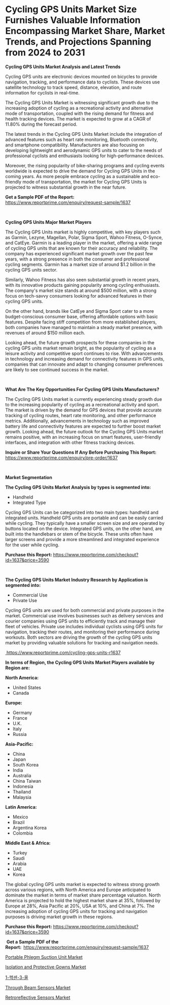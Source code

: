 <p><h1>Cycling GPS Units Market Size Furnishes Valuable Information Encompassing Market Share, Market Trends, and Projections Spanning from 2024 to 2031</h1></p><p><strong>Cycling GPS Units Market Analysis and Latest Trends</strong></p>
<p><p>Cycling GPS units are electronic devices mounted on bicycles to provide navigation, tracking, and performance data to cyclists. These devices use satellite technology to track speed, distance, elevation, and route information for cyclists in real-time.</p><p>The Cycling GPS Units Market is witnessing significant growth due to the increasing adoption of cycling as a recreational activity and alternative mode of transportation, coupled with the rising demand for fitness and health tracking devices. The market is expected to grow at a CAGR of 11.80% during the forecast period.</p><p>The latest trends in the Cycling GPS Units Market include the integration of advanced features such as heart rate monitoring, Bluetooth connectivity, and smartphone compatibility. Manufacturers are also focusing on developing lightweight and aerodynamic GPS units to cater to the needs of professional cyclists and enthusiasts looking for high-performance devices.</p><p>Moreover, the rising popularity of bike-sharing programs and cycling events worldwide is expected to drive the demand for Cycling GPS Units in the coming years. As more people embrace cycling as a sustainable and eco-friendly mode of transportation, the market for Cycling GPS Units is projected to witness substantial growth in the near future.</p></p>
<p><strong>Get a Sample PDF of the Report:&nbsp;</strong> <a href="https://www.reportprime.com/enquiry/request-sample/1637">https://www.reportprime.com/enquiry/request-sample/1637</a></p>
<p>&nbsp;</p>
<p><strong>Cycling GPS Units Major Market Players</strong></p>
<p><p>The Cycling GPS Units market is highly competitive, with key players such as Garmin, Lezyne, Magellan, Polar, Sigma Sport, Wahoo Fitness, O-Synce, and CatEye. Garmin is a leading player in the market, offering a wide range of cycling GPS units that are known for their accuracy and reliability. The company has experienced significant market growth over the past few years, with a strong presence in both the consumer and professional cycling segments. Garmin has a market size of around $1.2 billion in the cycling GPS units sector. </p><p>Similarly, Wahoo Fitness has also seen substantial growth in recent years, with its innovative products gaining popularity among cycling enthusiasts. The company's market size stands at around $500 million, with a strong focus on tech-savvy consumers looking for advanced features in their cycling GPS units. </p><p>On the other hand, brands like CatEye and Sigma Sport cater to a more budget-conscious consumer base, offering affordable options with basic features. Despite facing stiff competition from more established players, both companies have managed to maintain a steady market presence, with revenues of around $150 million each.</p><p>Looking ahead, the future growth prospects for these companies in the cycling GPS units market remain bright, as the popularity of cycling as a leisure activity and competitive sport continues to rise. With advancements in technology and increasing demand for connectivity features in GPS units, companies that can innovate and adapt to changing consumer preferences are likely to see continued success in the market.</p></p>
<p>&nbsp;</p>
<p><strong>What Are The Key Opportunities For Cycling GPS Units Manufacturers?</strong></p>
<p><p>The Cycling GPS Units market is currently experiencing steady growth due to the increasing popularity of cycling as a recreational activity and sport. The market is driven by the demand for GPS devices that provide accurate tracking of cycling routes, heart rate monitoring, and other performance metrics. Additionally, advancements in technology such as improved battery life and connectivity features are expected to further boost market growth. Looking ahead, the future outlook for the Cycling GPS Units market remains positive, with an increasing focus on smart features, user-friendly interfaces, and integration with other fitness tracking devices.</p></p>
<p><strong>Inquire or Share Your Questions If Any Before Purchasing This Report:</strong> <a href="https://www.reportprime.com/enquiry/pre-order/1637">https://www.reportprime.com/enquiry/pre-order/1637</a></p>
<p>&nbsp;</p>
<p><strong>Market Segmentation</strong></p>
<p><strong>The Cycling GPS Units Market Analysis by types is segmented into:</strong></p>
<p><ul><li>Handheld</li><li>Integrated Type</li></ul></p>
<p><p>Cycling GPS Units can be categorized into two main types: handheld and integrated units. Handheld GPS units are portable and can be easily carried while cycling. They typically have a smaller screen size and are operated by buttons located on the device. Integrated GPS units, on the other hand, are built into the handlebars or stem of the bicycle. These units often have larger screens and provide a more streamlined and integrated experience for the user while cycling.</p></p>
<p><strong>Purchase this Report:&nbsp;</strong><a href="https://www.reportprime.com/checkout?id=1637&price=3590">https://www.reportprime.com/checkout?id=1637&price=3590</a></p>
<p>&nbsp;</p>
<p><strong>The Cycling GPS Units Market Industry Research by Application is segmented into:</strong></p>
<p><ul><li>Commercial Use</li><li>Private Use</li></ul></p>
<p><p>Cycling GPS units are used for both commercial and private purposes in the market. Commercial use involves businesses such as delivery services and courier companies using GPS units to efficiently track and manage their fleet of vehicles. Private use includes individual cyclists using GPS units for navigation, tracking their routes, and monitoring their performance during workouts. Both sectors are driving the growth of the cycling GPS units market by providing valuable solutions for tracking and navigation needs.</p></p>
<p><a href="https://www.reportprime.com/cycling-gps-units-r1637">&nbsp;https://www.reportprime.com/cycling-gps-units-r1637</a></p>
<p><strong>In terms of Region, the Cycling GPS Units Market Players available by Region are:</strong></p>
<p>
    <p> <strong> North America: </strong>
        <ul>
            <li>United States</li>
            <li>Canada</li>
        </ul>
        </p> 
    <p> <strong> Europe: </strong>
        <ul>
            <li>Germany</li>
            <li>France</li>
            <li>U.K.</li>
            <li>Italy</li>
            <li>Russia</li>
        </ul>
        </p> 
    <p> <strong> Asia-Pacific: </strong>
        <ul>
            <li>China</li>
            <li>Japan</li>
            <li>South Korea</li>
            <li>India</li>
            <li>Australia</li>
            <li>China Taiwan</li>
            <li>Indonesia</li>
            <li>Thailand</li>
            <li>Malaysia</li>
        </ul>
        </p> 
    <p> <strong> Latin America: </strong>
        <ul>
            <li>Mexico</li>
            <li>Brazil</li>
            <li>Argentina Korea</li>
            <li>Colombia</li>
        </ul>
        </p> 
    <p> <strong> Middle East & Africa: </strong>
        <ul>
            <li>Turkey</li>
            <li>Saudi</li>
            <li>Arabia</li>
            <li>UAE</li>
            <li>Korea</li>
        </ul>
    </p>
    </p>
<p><p>The global cycling GPS units market is expected to witness strong growth across various regions, with North America and Europe anticipated to dominate the market in terms of market share percentage valuation. North America is projected to hold the highest market share at 35%, followed by Europe at 28%, Asia Pacific at 20%, USA at 10%, and China at 7%. The increasing adoption of cycling GPS units for tracking and navigation purposes is driving market growth in these regions.</p></p>
<p><strong>Purchase this Report: </strong><a href="https://www.reportprime.com/checkout?id=1637&price=3590">https://www.reportprime.com/checkout?id=1637&price=3590</a></p>
<p>&nbsp;<strong>Get a Sample PDF of the Report:&nbsp;&nbsp;</strong><a href="https://www.reportprime.com/enquiry/request-sample/1637">https://www.reportprime.com/enquiry/request-sample/1637</a></p>
<p><strong></strong></p>
<p><p><a href="https://medium.com/@cesailson56547/mapping-the-portable-phlegm-suction-unit-market-trends-challenges-and-breakthroughs-2024-9a93bda7010d?postPublishedType=initial">Portable Phlegm Suction Unit Market</a></p><p><a href="https://medium.com/@julia.vaughan5768/mapping-the-isolation-and-protective-gowns-market-trends-challenges-and-breakthroughs-2024-ab9dcbc63ccf">Isolation and Protective Gowns Market</a></p><p><a href="https://github.com/risastia4/Market-Research-Report-List-2/blob/main/2197912102348.md">1-헥센-3-올</a></p><p><a href="https://github.com/carlLane655/Market-Research-Report-List-1/blob/main/through-beam-sensors-market.md">Through Beam Sensors Market</a></p><p><a href="https://github.com/joanneharris67856/Market-Research-Report-List-1/blob/main/retroreflective-sensors-market.md">Retroreflective Sensors Market</a></p></p>